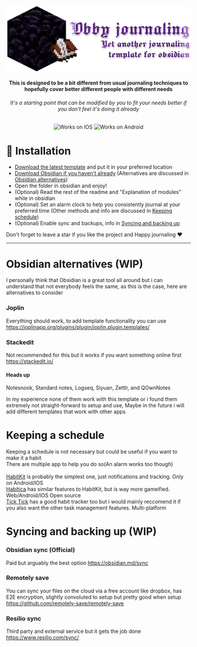 <div align="center">
  
[![Obby journaling, yet another temp](https://github.com/Aeelx/Obsidian-journaling/blob/main/.github/banner.png)](#readme)

#### This is designed to be a bit different from usual journaling techniques to hopefully cover better different people with different needs
###### It's a starting point that can be modified by you to fit your needs better if you don't feel it's doing it already

![Works on IOS](https://img.shields.io/badge/Works%20on-IOS-white?style=for-the-badge&logo=apple) ![Works on Android](https://img.shields.io/badge/Works%20on-Android-white?style=for-the-badge&logo=android&color=%2334A853) 

</div>



# 🚀 Installation
- [Download the latest template](https://github.com/Aeelx/Obsidian-journaling/archive/refs/heads/main.zip) and put it in your preferred location 
- [Download Obsidian if you haven't already](https://obsidian.md/download) (Alternatives are discussed in [Obsidian alternatives](#obsidian-alternatives-wip))
- Open the folder in obsidian and enjoy!
- (Optional) Read the rest of the readme and "Explanation of modules" while in obsidian
- (Optional) Set an alarm clock to help you consistently journal at your preferred time (Other methods and info are discussed in [Keeping schedule](#keeping-a-schedule))
- (Optional) Enable sync and backups, info in [Syncing and backing up](#syncing-and-backing-up-wip)

Don't forget to leave a star if you like the project and Happy journaling ❤️

---
# Obsidian alternatives (WIP)
I personally think that Obsidian is a great tool all around but i can understand that not everybody feels the same, as this is the case, here are alternatives to consider
### Joplin
Everything should work, to add template functionality you can use https://joplinapp.org/plugins/plugin/joplin.plugin.templates/
### Stackedit
Not recommended for this but it works if you want something online first
https://stackedit.io/

#### Heads up
Notesnook, Standard notes, Logseq, Siyuan, Zettlr, and QOwnNotes

In my experience none of them work with this template or i found them extremely not straight-forward to setup and use, Maybe in the future i will add different templates that work with other apps

# Keeping a schedule
Keeping a schedule is not necessary but could be useful if you want to make it a habit\
There are multiple app to help you do so(An alarm works too though)\
\
[HabitKit](https://www.habitkit.app) is probably the simplest one, just notifications and tracking. Only on Android/IOS\
[Habitica](https://habitica.com/static/home) has similar features to HabitKit, but is way more gameified. Web/Android/IOS Open source\
[Tick Tick](https://www.ticktick.com) has a good habit tracker too but i would mainly reccomend it if you also want the other task management features. Multi-platform


# Syncing and backing up (WIP)

### Obsidian sync (Official)
Paid but arguably the best option
https://obsidian.md/sync
### Remotely save
You can sync your files on the cloud via a free account like dropbox, has E2E encryption, slightly convoluted to setup but pretty good when setup
https://github.com/remotely-save/remotely-save
### Resilio sync
Third party and external service but it gets the job done
https://www.resilio.com/sync/
